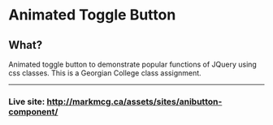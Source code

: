 # Animated Toggle Button 

## What?
Animated toggle button to demonstrate popular functions of JQuery using css classes. This is a Georgian College class assignment.

---
### Live site: http://markmcg.ca/assets/sites/anibutton-component/
